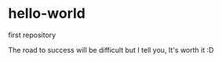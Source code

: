 # hello-world
first repository


The road to success will be difficult but I tell you, It's worth it :D
